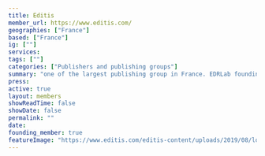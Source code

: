 ```yaml
---
title: Editis 
member_url: https://www.editis.com/
geographies: ["France"]
based: ["France"]
ig: [""] 
services: 
tags: [""]
categories: ["Publishers and publishing groups"]
summary: "one of the largest publishing group in France. EDRLab founding member."
press:
active: true
layout: members
showReadTime: false
showDate: false
permalink: ""
date: 
founding_member: true
featureImage: "https://www.editis.com/editis-content/uploads/2019/08/logo_editis.png"
---
```

